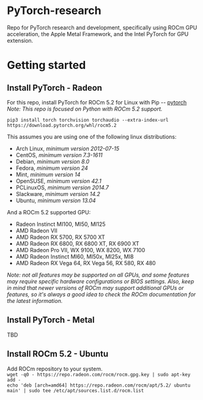 # PyTorch-research
Repo for PyTorch research and development, specifically using ROCm GPU acceleration, the Apple Metal Framework, and the Intel PyTorch for GPU extension.

# Getting started
## Install PyTorch - Radeon
For this repo, install PyTorch for ROCm 5.2 for Linux with Pip -- [pytorch](https://pytorch.org/get-started/locally/)
*Note: This repo is focused on Python with ROCm 5.2 support.*<br>

`pip3 install torch torchvision torchaudio --extra-index-url https://download.pytorch.org/whl/rocm5.2`

This assumes you are using one of the following linux distributions:
- Arch Linux, *minimum version 2012-07-15*
- CentOS, *minimum version 7.3-1611*
- Debian, *minimum version 8.0*
- Fedora, *minimum version 24*
- Mint, *minimum version 14*
- OpenSUSE, *minimum version 42.1*
- PCLinuxOS, *minimum version 2014.7*
- Slackware, *minimum version 14.2*
- Ubuntu, *minimum version 13.04*

And a ROCm 5.2 supported GPU:
- Radeon Instinct MI100, MI50, MI125
- AMD Radeon VII
- AMD Radeon RX 5700, RX 5700 XT
- AMD Radeon RX 6800, RX 6800 XT, RX 6900 XT
- AMD Radeon Pro VII, WX 9100, WX 8200, WX 7100
- AMD Radeon Instinct MI60, MI50x, MI25x, MI8
- AMD Radeon RX Vega 64, RX Vega 56, RX 580, RX 480<br>

*Note: not all features may be supported on all GPUs, and some features may require specific hardware configurations or BIOS settings. Also, keep in mind that newer versions of ROCm may support additional GPUs or features, so it's always a good idea to check the ROCm documentation for the latest information.*

## Install PyTorch - Metal
TBD
## Install ROCm 5.2 - Ubuntu
Add ROCm repository to your system.<br>
`wget -q0 - https://repo.radeon.com/rocm/rocm.gpg.key | sudo apt-key add -`<br>
`echo 'deb [arch=amd64] https://repo.radeon.com/rocm/apt/5.2/ ubuntu main' | sudo tee /etc/apt/sources.list.d/rocm.list`
